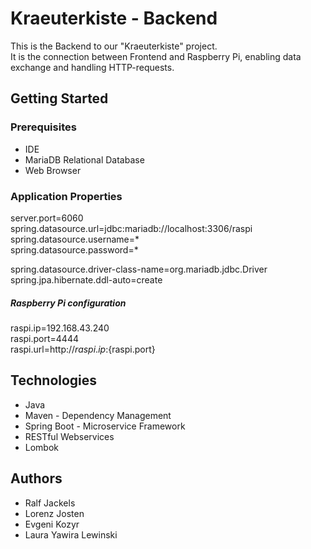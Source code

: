 # Kraeuterkiste - Backend

This is the Backend to our "Kraeuterkiste" project. <br>
It is the connection between Frontend and Raspberry Pi, enabling data exchange and handling HTTP-requests.

## Getting Started

### Prerequisites

- IDE
- MariaDB Relational Database
- Web Browser

### Application Properties

server.port=6060 <br>
spring.datasource.url=jdbc:mariadb://localhost:3306/raspi <br>
spring.datasource.username=* <br>
spring.datasource.password=* <br>

spring.datasource.driver-class-name=org.mariadb.jdbc.Driver <br>
spring.jpa.hibernate.ddl-auto=create 

##### Raspberry Pi configuration
raspi.ip=192.168.43.240 <br>
raspi.port=4444 <br>
raspi.url=http://${raspi.ip}:${raspi.port} <br>


## Technologies

- Java
- Maven - Dependency Management
- Spring Boot - Microservice Framework
- RESTful Webservices
- Lombok


## Authors

- Ralf Jackels
- Lorenz Josten
- Evgeni Kozyr
- Laura Yawira Lewinski


